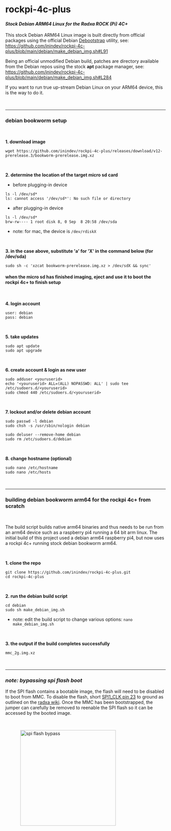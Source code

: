 # rockpi-4c-plus
#### *Stock Debian ARM64 Linux for the Radxa ROCK (Pi) 4C+*

This stock Debian ARM64 Linux image is built directly from official packages using the official Debian [Debootstrap](https://wiki.debian.org/Debootstrap) utility, see: https://github.com/inindev/rockpi-4c-plus/blob/main/debian/make_debian_img.sh#L91

Being an official unmodified Debian build, patches are directory available from the Debian repos using the stock **apt** package manager, see: https://github.com/inindev/rockpi-4c-plus/blob/main/debian/make_debian_img.sh#L284

If you want to run true up-stream Debian Linux on your ARM64 device, this is the way to do it.

<br/>

---
### debian bookworm setup

<br/>

**1. download image**
```
wget https://github.com/inindev/rockpi-4c-plus/releases/download/v12-prerelease.3/bookworm-prerelease.img.xz
```

<br/>

**2. determine the location of the target micro sd card**

 * before plugging-in device
```
ls -l /dev/sd*
ls: cannot access '/dev/sd*': No such file or directory
```

 * after plugging-in device
```
ls -l /dev/sd*
brw-rw---- 1 root disk 8, 0 Sep  8 20:58 /dev/sda
```
* note: for mac, the device is ```/dev/rdiskX```

<br/>

**3. in the case above, substitute 'a' for 'X' in the command below (for /dev/sda)**
```
sudo sh -c 'xzcat bookworm-prerelease.img.xz > /dev/sdX && sync'
```

#### when the micro sd has finished imaging, eject and use it to boot the rockpi 4c+ to finish setup

<br/>

**4. login account**
```
user: debian
pass: debian
```

<br/>

**5. take updates**
```
sudo apt update
sudo apt upgrade
```

<br/>

**6. create account & login as new user**
```
sudo adduser <youruserid>
echo '<youruserid> ALL=(ALL) NOPASSWD: ALL' | sudo tee /etc/sudoers.d/<youruserid>
sudo chmod 440 /etc/sudoers.d/<youruserid>
```

<br/>

**7. lockout and/or delete debian account**
```
sudo passwd -l debian
sudo chsh -s /usr/sbin/nologin debian
```

```
sudo deluser --remove-home debian
sudo rm /etc/sudoers.d/debian
```

<br/>

**8. change hostname (optional)**
```
sudo nano /etc/hostname
sudo nano /etc/hosts
```

<br/>


---
### building debian bookworm arm64 for the rockpi 4c+ from scratch

<br/>

The build script builds native arm64 binaries and thus needs to be run from an arm64 device such as a raspberry pi4 running 
a 64 bit arm linux. The initial build of this project used a debian arm64 raspberry pi4, but now uses a rockpi 4c+ running 
stock debian bookworm arm64.

<br/>

**1. clone the repo**
```
git clone https://github.com/inindev/rockpi-4c-plus.git
cd rockpi-4c-plus
```

<br/>

**2. run the debian build script**
```
cd debian
sudo sh make_debian_img.sh
```
* note: edit the build script to change various options: ```nano make_debian_img.sh```

<br/>

**3. the output if the build completes successfully**
```
mmc_2g.img.xz
```

<br/>

---
### _note: bypassing spi flash boot_

If the SPI flash contains a bootable image, the flash will need to be disabled to boot from MMC. To disable the flash, short [SPI1_CLK pin 23](https://wiki.radxa.com/Rockpi4/hardware/gpio) to ground as outlined on the [radxa wiki](https://wiki.radxa.com/Rockpi4/dev/spi-install#Case_2:_Update_SPI_flash_with_bootloader_inside). Once the MMC has been bootstrapped, the jumper can carefully be removed to reenable the SPI flash so it can be accessed by the booted image.

<br/>

&nbsp;&nbsp;&nbsp;&nbsp;&nbsp;&nbsp;&nbsp;&nbsp;&nbsp;&nbsp;&nbsp;&nbsp;<img src="https://wiki.radxa.com/mw/images/c/c4/Spi_clk_gnd.jpg" alt="spi flash bypass" width="300"/>

<br/>
